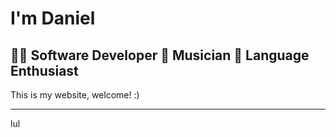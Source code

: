 # I'm Daniel
## 👨‍💻 Software Developer 🎸 Musician 💬 Language Enthusiast

This is my website, welcome! :)

---

lul
